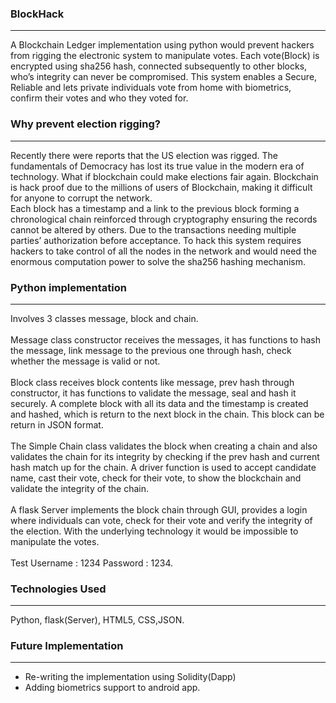 ### BlockHack
***
A Blockchain Ledger implementation using python would prevent hackers from rigging the electronic system to manipulate votes. Each vote(Block) is encrypted using sha256 hash, connected subsequently to other blocks, who’s integrity can never be compromised. This system enables a Secure, Reliable and lets private individuals vote from home with biometrics, confirm their votes and who they voted for.
### Why prevent election rigging?
***

Recently there were reports that the US election was rigged.
The fundamentals of Democracy has lost its true value in the modern era of technology.
What if blockchain could make elections fair again.
Blockchain is hack proof due to the millions of users of Blockchain, making it difficult for anyone to
corrupt the network.<br>Each block has a timestamp and a link to the previous block forming a
chronological chain reinforced through cryptography ensuring the records cannot be altered by
others. Due to the transactions needing multiple parties’ authorization before acceptance.
To hack this system requires hackers to take control of all the nodes in the network and would
need the enormous computation power to solve the sha256 hashing mechanism.<br>
### Python implementation 
***

Involves 3 classes message, block and chain.<br><br>
Message class constructor receives the messages, it has functions to hash the message, link
message to the previous one through hash, check whether the message is valid or not.
<br><br>Block class receives block contents like message, prev hash through constructor, it has functions to
validate the message, seal and hash it securely. A complete block with all its data and the
timestamp is created and hashed, which is return to the next block in the chain. This block can be
return in JSON format.<br><br>The Simple Chain class validates the block when creating a chain and also
validates the chain for its integrity by checking if the prev hash and current hash match up for the
chain. A driver function is used to accept candidate name, cast their vote, check for their vote, to
show the blockchain and validate the integrity of the chain.<br><br>
A flask Server implements the block chain through GUI, provides a login where individuals can vote,
check for their vote and verify the integrity of the election.
With the underlying technology it would be impossible to manipulate the votes.
<br><br> Test Username : 1234 Password : 1234.

### Technologies Used 
***

Python, flask(Server), HTML5, CSS,JSON.

### Future Implementation
***

* Re-writing the implementation using Solidity(Dapp)
* Adding biometrics support to android app.
